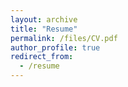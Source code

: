 ```yaml
---
layout: archive
title: "Resume"
permalink: /files/CV.pdf
author_profile: true
redirect_from:
  - /resume
---
```


